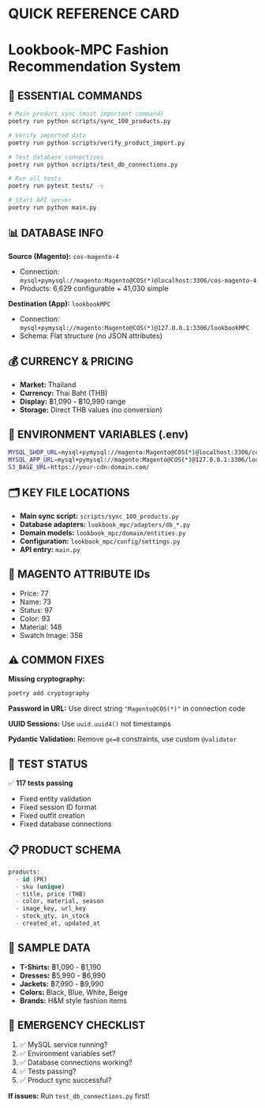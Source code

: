 # QUICK REFERENCE CARD
# Lookbook-MPC Fashion Recommendation System

## 🚀 ESSENTIAL COMMANDS

```bash
# Main product sync (most important command)
poetry run python scripts/sync_100_products.py

# Verify imported data
poetry run python scripts/verify_product_import.py

# Test database connections
poetry run python scripts/test_db_connections.py

# Run all tests
poetry run pytest tests/ -v

# Start API server
poetry run python main.py
```

## 📊 DATABASE INFO

**Source (Magento):** `cos-magento-4`
- Connection: `mysql+pymysql://magento:Magento@COS(*)@localhost:3306/cos-magento-4`
- Products: 6,629 configurable + 41,030 simple

**Destination (App):** `lookbookMPC`  
- Connection: `mysql+pymysql://magento:Magento@COS(*)@127.0.0.1:3306/lookbookMPC`
- Schema: Flat structure (no JSON attributes)

## 💰 CURRENCY & PRICING

- **Market:** Thailand
- **Currency:** Thai Baht (THB)
- **Display:** ฿1,090 - ฿10,990 range
- **Storage:** Direct THB values (no conversion)

## 🔧 ENVIRONMENT VARIABLES (.env)

```bash
MYSQL_SHOP_URL=mysql+pymysql://magento:Magento@COS(*)@localhost:3306/cos-magento-4
MYSQL_APP_URL=mysql+pymysql://magento:Magento@COS(*)@127.0.0.1:3306/lookbookMPC
S3_BASE_URL=https://your-cdn-domain.com/
```

## 🗂️ KEY FILE LOCATIONS

- **Main sync script:** `scripts/sync_100_products.py`
- **Database adapters:** `lookbook_mpc/adapters/db_*.py`
- **Domain models:** `lookbook_mpc/domain/entities.py`
- **Configuration:** `lookbook_mpc/config/settings.py`
- **API entry:** `main.py`

## 🎯 MAGENTO ATTRIBUTE IDs

- Price: 77
- Name: 73  
- Status: 97
- Color: 93
- Material: 148
- Swatch Image: 358

## ⚠️ COMMON FIXES

**Missing cryptography:**
```bash
poetry add cryptography
```

**Password in URL:** Use direct string `"Magento@COS(*)"` in connection code

**UUID Sessions:** Use `uuid.uuid4()` not timestamps

**Pydantic Validation:** Remove `ge=0` constraints, use custom `@validator`

## 🧪 TEST STATUS

✅ **117 tests passing**
- Fixed entity validation
- Fixed session ID format  
- Fixed outfit creation
- Fixed database connections

## 📋 PRODUCT SCHEMA

```sql
products:
  - id (PK)
  - sku (unique)
  - title, price (THB)
  - color, material, season
  - image_key, url_key
  - stock_qty, in_stock
  - created_at, updated_at
```

## 🎨 SAMPLE DATA

- **T-Shirts:** ฿1,090 - ฿1,190
- **Dresses:** ฿5,990 - ฿6,990  
- **Jackets:** ฿7,990 - ฿9,990
- **Colors:** Black, Blue, White, Beige
- **Brands:** H&M style fashion items

## 🚨 EMERGENCY CHECKLIST

1. ✅ MySQL service running?
2. ✅ Environment variables set?
3. ✅ Database connections working?
4. ✅ Tests passing?
5. ✅ Product sync successful?

**If issues:** Run `test_db_connections.py` first!